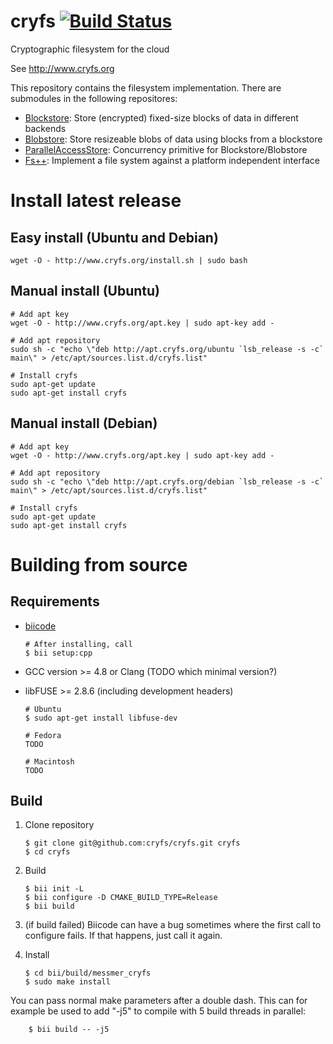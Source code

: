 # cryfs [![Build Status](https://travis-ci.org/cryfs/cryfs.svg?branch=master)](https://travis-ci.org/cryfs/cryfs)
Cryptographic filesystem for the cloud

See http://www.cryfs.org

This repository contains the filesystem implementation. There are submodules in the following repositores:

  - [Blockstore](https://github.com/cryfs/blockstore): Store (encrypted) fixed-size blocks of data in different backends
  - [Blobstore](https://github.com/cryfs/blobstore): Store resizeable blobs of data using blocks from a blockstore
  - [ParallelAccessStore](https://github.com/cryfs/parallelaccessstore): Concurrency primitive for Blockstore/Blobstore
  - [Fs++](https://github.com/cryfs/fspp): Implement a file system against a platform independent interface

Install latest release
======================

Easy install (Ubuntu and Debian)
--------------------------------

    wget -O - http://www.cryfs.org/install.sh | sudo bash

Manual install (Ubuntu)
-----------------------

    # Add apt key
    wget -O - http://www.cryfs.org/apt.key | sudo apt-key add -

    # Add apt repository
    sudo sh -c "echo \"deb http://apt.cryfs.org/ubuntu `lsb_release -s -c` main\" > /etc/apt/sources.list.d/cryfs.list"
    
    # Install cryfs 
    sudo apt-get update
    sudo apt-get install cryfs

Manual install (Debian)
-----------------------
    # Add apt key
    wget -O - http://www.cryfs.org/apt.key | sudo apt-key add -

    # Add apt repository
    sudo sh -c "echo \"deb http://apt.cryfs.org/debian `lsb_release -s -c` main\" > /etc/apt/sources.list.d/cryfs.list"
    
    # Install cryfs 
    sudo apt-get update
    sudo apt-get install cryfs
    

Building from source
====================

Requirements
------------
  - [biicode](https://www.biicode.com/downloads)

        # After installing, call
        $ bii setup:cpp

  - GCC version >= 4.8 or Clang (TODO which minimal version?)
  - libFUSE >= 2.8.6 (including development headers)

        # Ubuntu
        $ sudo apt-get install libfuse-dev
        
        # Fedora
        TODO
        
        # Macintosh
        TODO

Build
-----
 
 1. Clone repository

        $ git clone git@github.com:cryfs/cryfs.git cryfs
        $ cd cryfs

 2. Build

        $ bii init -L
        $ bii configure -D CMAKE_BUILD_TYPE=Release
        $ bii build
        
 3. (if build failed) Biicode can have a bug sometimes where the first call to configure fails. If that happens, just call it again.

 4. Install

        $ cd bii/build/messmer_cryfs
        $ sudo make install

You can pass normal make parameters after a double dash.
This can for example be used to add "-j5" to compile with 5 build threads in parallel:

        $ bii build -- -j5
